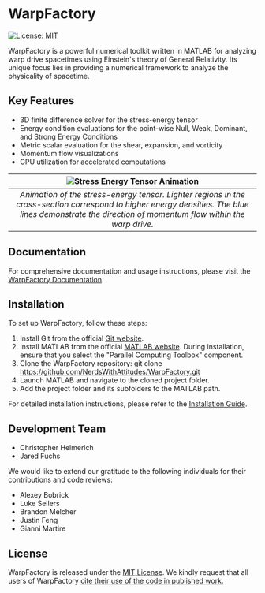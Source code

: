 # WarpFactory

[![License: MIT](https://img.shields.io/badge/License-MIT-yellow.svg)](https://opensource.org/licenses/MIT)

WarpFactory is a powerful numerical toolkit written in MATLAB for analyzing warp drive spacetimes using Einstein's theory of General Relativity. Its unique focus lies in providing a numerical framework to analyze the physicality of spacetime.

## Key Features

- 3D finite difference solver for the stress-energy tensor
- Energy condition evaluations for the point-wise Null, Weak, Dominant, and Strong Energy Conditions
- Metric scalar evaluation for the shear, expansion, and vorticity
- Momentum flow visualizations
- GPU utilization for accelerated computations

|![Stress Energy Tensor Animation](Visualizer/images/AlcubierreMomentumFlow.gif)|
|:------------------------------:|
|*Animation of the stress-energy tensor. Lighter regions in the cross-section correspond to higher energy densities. The blue lines demonstrate the direction of momentum flow within the warp drive.*|

## Documentation

For comprehensive documentation and usage instructions, please visit the [WarpFactory Documentation](https://applied-physics.gitbook.io/warp-factory).

## Installation

To set up WarpFactory, follow these steps:

1. Install Git from the official [Git website](https://git-scm.com/).
2. Install MATLAB from the official [MATLAB website](https://www.mathworks.com/products/matlab.html). During installation, ensure that you select the "Parallel Computing Toolbox" component.
3. Clone the WarpFactory repository: git clone https://github.com/NerdsWithAttitudes/WarpFactory.git
4. Launch MATLAB and navigate to the cloned project folder.
5. Add the project folder and its subfolders to the MATLAB path.

For detailed installation instructions, please refer to the [Installation Guide](https://applied-physics.gitbook.io/warp-factory/overview/installing-warp-factory).

## Development Team

- Christopher Helmerich
- Jared Fuchs

We would like to extend our gratitude to the following individuals for their contributions and code reviews:
- Alexey Bobrick
- Luke Sellers
- Brandon Melcher
- Justin Feng
- Gianni Martire

## License

WarpFactory is released under the [MIT License](https://opensource.org/licenses/MIT). We kindly request that all users of WarpFactory [cite their use of the code in published work.](https://applied-physics.gitbook.io/warp-factory/general/citing-warp-factory)
